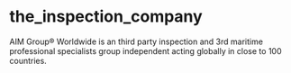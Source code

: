 # the_inspection_company
AIM Group® Worldwide is an third party inspection and 3rd maritime professional specialists group independent acting globally in close to 100 countries.
